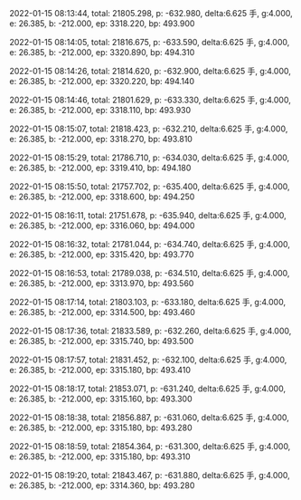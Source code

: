 2022-01-15 08:13:44, total: 21805.298, p: -632.980, delta:6.625 手, g:4.000, e: 26.385, b: -212.000, ep: 3318.220, bp: 493.900

2022-01-15 08:14:05, total: 21816.675, p: -633.590, delta:6.625 手, g:4.000, e: 26.385, b: -212.000, ep: 3320.890, bp: 494.310

2022-01-15 08:14:26, total: 21814.620, p: -632.900, delta:6.625 手, g:4.000, e: 26.385, b: -212.000, ep: 3320.220, bp: 494.140

2022-01-15 08:14:46, total: 21801.629, p: -633.330, delta:6.625 手, g:4.000, e: 26.385, b: -212.000, ep: 3318.110, bp: 493.930

2022-01-15 08:15:07, total: 21818.423, p: -632.210, delta:6.625 手, g:4.000, e: 26.385, b: -212.000, ep: 3318.270, bp: 493.810

2022-01-15 08:15:29, total: 21786.710, p: -634.030, delta:6.625 手, g:4.000, e: 26.385, b: -212.000, ep: 3319.410, bp: 494.180

2022-01-15 08:15:50, total: 21757.702, p: -635.400, delta:6.625 手, g:4.000, e: 26.385, b: -212.000, ep: 3318.600, bp: 494.250

2022-01-15 08:16:11, total: 21751.678, p: -635.940, delta:6.625 手, g:4.000, e: 26.385, b: -212.000, ep: 3316.060, bp: 494.000

2022-01-15 08:16:32, total: 21781.044, p: -634.740, delta:6.625 手, g:4.000, e: 26.385, b: -212.000, ep: 3315.420, bp: 493.770

2022-01-15 08:16:53, total: 21789.038, p: -634.510, delta:6.625 手, g:4.000, e: 26.385, b: -212.000, ep: 3313.970, bp: 493.560

2022-01-15 08:17:14, total: 21803.103, p: -633.180, delta:6.625 手, g:4.000, e: 26.385, b: -212.000, ep: 3314.500, bp: 493.460

2022-01-15 08:17:36, total: 21833.589, p: -632.260, delta:6.625 手, g:4.000, e: 26.385, b: -212.000, ep: 3315.740, bp: 493.500

2022-01-15 08:17:57, total: 21831.452, p: -632.100, delta:6.625 手, g:4.000, e: 26.385, b: -212.000, ep: 3315.180, bp: 493.410

2022-01-15 08:18:17, total: 21853.071, p: -631.240, delta:6.625 手, g:4.000, e: 26.385, b: -212.000, ep: 3315.160, bp: 493.300

2022-01-15 08:18:38, total: 21856.887, p: -631.060, delta:6.625 手, g:4.000, e: 26.385, b: -212.000, ep: 3315.180, bp: 493.280

2022-01-15 08:18:59, total: 21854.364, p: -631.300, delta:6.625 手, g:4.000, e: 26.385, b: -212.000, ep: 3315.180, bp: 493.310

2022-01-15 08:19:20, total: 21843.467, p: -631.880, delta:6.625 手, g:4.000, e: 26.385, b: -212.000, ep: 3314.360, bp: 493.280
